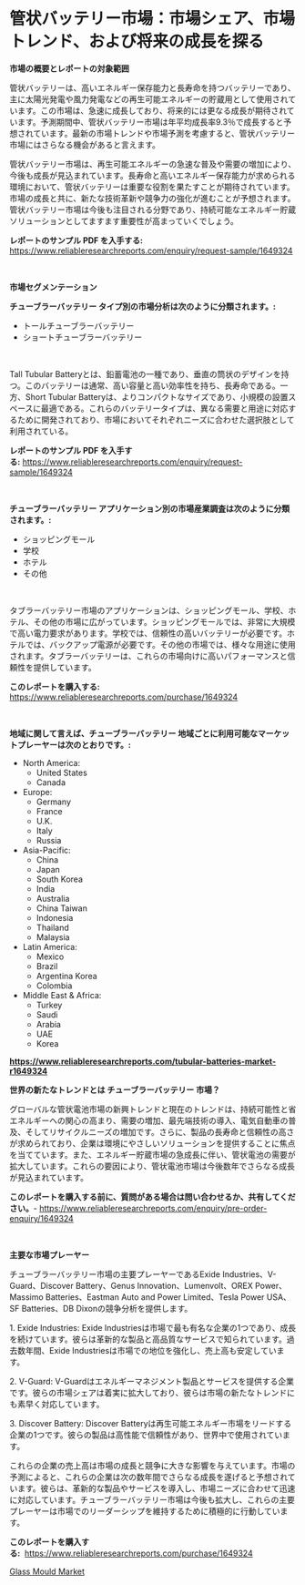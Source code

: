 <p><h1>管状バッテリー市場：市場シェア、市場トレンド、および将来の成長を探る</h1></p><p><strong>市場の概要とレポートの対象範囲</strong></p>
<p><p>管状バッテリーは、高いエネルギー保存能力と長寿命を持つバッテリーであり、主に太陽光発電や風力発電などの再生可能エネルギーの貯蔵用として使用されています。この市場は、急速に成長しており、将来的には更なる成長が期待されています。予測期間中、管状バッテリー市場は年平均成長率9.3％で成長すると予想されています。最新の市場トレンドや市場予測を考慮すると、管状バッテリー市場にはさらなる機会があると言えます。</p><p>管状バッテリー市場は、再生可能エネルギーの急速な普及や需要の増加により、今後も成長が見込まれています。長寿命と高いエネルギー保存能力が求められる環境において、管状バッテリーは重要な役割を果たすことが期待されています。市場の成長と共に、新たな技術革新や競争力の強化が進むことが予想されます。管状バッテリー市場は今後も注目される分野であり、持続可能なエネルギー貯蔵ソリューションとしてますます重要性が高まっていくでしょう。</p></p>
<p><strong>レポートのサンプル PDF を入手する:</strong> <a href="https://www.reliableresearchreports.com/enquiry/request-sample/1649324">https://www.reliableresearchreports.com/enquiry/request-sample/1649324</a></p>
<p>&nbsp;</p>
<p><strong>市場セグメンテーション</strong></p>
<p><strong>チューブラーバッテリー タイプ別の市場分析は次のように分類されます。:</strong></p>
<p><ul><li>トールチューブラーバッテリー</li><li>ショートチューブラーバッテリー</li></ul></p>
<p>&nbsp;</p>
<p><p>Tall Tubular Batteryとは、鉛蓄電池の一種であり、垂直の筒状のデザインを持つ。このバッテリーは通常、高い容量と高い効率性を持ち、長寿命である。一方、Short Tubular Batteryは、よりコンパクトなサイズであり、小規模の設置スペースに最適である。これらのバッテリータイプは、異なる需要と用途に対応するために開発されており、市場においてそれぞれニーズに合わせた選択肢として利用されている。</p></p>
<p><strong>レポートのサンプル PDF を入手する:</strong>&nbsp;<a href="https://www.reliableresearchreports.com/enquiry/request-sample/1649324">https://www.reliableresearchreports.com/enquiry/request-sample/1649324</a></p>
<p>&nbsp;</p>
<p><strong> チューブラーバッテリー アプリケーション別の市場産業調査は次のように分類されます。:</strong></p>
<p><ul><li>ショッピングモール</li><li>学校</li><li>ホテル</li><li>その他</li></ul></p>
<p>&nbsp;</p>
<p><p>タブラーバッテリー市場のアプリケーションは、ショッピングモール、学校、ホテル、その他の市場に広がっています。ショッピングモールでは、非常に大規模で高い電力要求があります。学校では、信頼性の高いバッテリーが必要です。ホテルでは、バックアップ電源が必要です。その他の市場では、様々な用途に使用されます。タブラーバッテリーは、これらの市場向けに高いパフォーマンスと信頼性を提供しています。</p></p>
<p><strong>このレポートを購入する:</strong>&nbsp; <a href="https://www.reliableresearchreports.com/purchase/1649324">https://www.reliableresearchreports.com/purchase/1649324</a></p>
<p>&nbsp;</p>
<p><strong>地域に関して言えば、チューブラーバッテリー 地域ごとに利用可能なマーケットプレーヤーは次のとおりです。:</strong></p>
<p><ul>
    <li>
        North America:
        <ul>
            <li>United States</li>
            <li>Canada</li>
        </ul>
    </li>
    <li>
        Europe:
        <ul>
            <li>Germany</li>
            <li>France</li>
            <li>U.K.</li>
            <li>Italy</li>
            <li>Russia</li>
        </ul>
    </li>
    <li>
        Asia-Pacific:
        <ul>
            <li>China</li>
            <li>Japan</li>
            <li>South Korea</li>
            <li>India</li>
            <li>Australia</li>
            <li>China Taiwan</li>
            <li>Indonesia</li>
            <li>Thailand</li>
            <li>Malaysia</li>
        </ul>
    </li>
    <li>
        Latin America:
        <ul>
            <li>Mexico</li>
            <li>Brazil</li>
            <li>Argentina Korea</li>
            <li>Colombia</li>
        </ul>
    </li>
    <li>
        Middle East & Africa:
        <ul>
            <li>Turkey</li>
            <li>Saudi</li>
            <li>Arabia</li>
            <li>UAE</li>
            <li>Korea</li>
        </ul>
    </li>
    </ul></p>
<p><strong><a href="https://www.reliableresearchreports.com/tubular-batteries-market-r1649324">https://www.reliableresearchreports.com/tubular-batteries-market-r1649324</a></strong>&nbsp;</p>
<p><strong>世界の新たなトレンドとは チューブラーバッテリー 市場？</strong></p>
<p><p>グローバルな管状電池市場の新興トレンドと現在のトレンドは、持続可能性と省エネルギーへの関心の高まり、需要の増加、最先端技術の導入、電気自動車の普及、そしてリサイクルニーズの増加です。さらに、製品の長寿命と信頼性の高さが求められており、企業は環境にやさしいソリューションを提供することに焦点を当てています。また、エネルギー貯蔵市場の急成長に伴い、管状電池の需要が拡大しています。これらの要因により、管状電池市場は今後数年でさらなる成長が見込まれています。</p></p>
<p><strong>このレポートを購入する前に、質問がある場合は問い合わせるか、共有してください。</strong>- <a href="https://www.reliableresearchreports.com/enquiry/pre-order-enquiry/1649324">https://www.reliableresearchreports.com/enquiry/pre-order-enquiry/1649324</a></p>
<p>&nbsp;</p>
<p><strong>主要な市場プレーヤー</strong></p>
<p><p>チューブラーバッテリー市場の主要プレーヤーであるExide Industries、V-Guard、Discover Battery、Genus Innovation、Lumenvolt、OREX Power、Massimo Batteries、Eastman Auto and Power Limited、Tesla Power USA、SF Batteries、DB Dixonの競争分析を提供します。</p><p>1. Exide Industries: Exide Industriesは市場で最も有名な企業の1つであり、成長を続けています。彼らは革新的な製品と高品質なサービスで知られています。過去数年間、Exide Industriesは市場での地位を強化し、売上高も安定しています。</p><p>2. V-Guard: V-Guardはエネルギーマネジメント製品とサービスを提供する企業です。彼らの市場シェアは着実に拡大しており、彼らは市場の新たなトレンドにも素早く対応しています。</p><p>3. Discover Battery: Discover Batteryは再生可能エネルギー市場をリードする企業の1つです。彼らの製品は高性能で信頼性があり、世界中で使用されています。</p><p>これらの企業の売上高は市場の成長と競争に大きな影響を与えています。市場の予測によると、これらの企業は次の数年間でさらなる成長を遂げると予想されています。彼らは、革新的な製品やサービスを導入し、市場ニーズに合わせて迅速に対応しています。チューブラーバッテリー市場は今後も拡大し、これらの主要プレーヤーは市場でのリーダーシップを維持するために積極的に行動しています。</p></p>
<p><strong>このレポートを購入する:</strong>&nbsp;&nbsp;<a href="https://www.reliableresearchreports.com/purchase/1649324">https://www.reliableresearchreports.com/purchase/1649324</a></p>
<p><p><a href="https://github.com/kathiaseamanalvaradovlprc2h/Market-Research-Report-List-2/blob/main/glass-mould-market.md">Glass Mould Market</a></p></p>